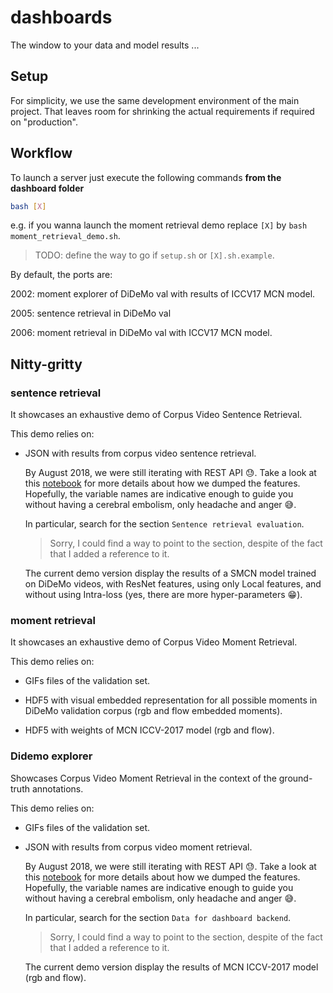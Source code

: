 # dashboards

The window to your data and model results ...

## Setup

For simplicity, we use the same development environment of the main project. That leaves room for shrinking the actual requirements if required on "production".

## Workflow

To launch a server just execute the following commands __from the dashboard folder__

```bash
bash [X]
```

e.g. if you wanna launch the moment retrieval demo replace `[X]` by `bash moment_retrieval_demo.sh`.

> TODO: define the way to go if `setup.sh` or `[X].sh.example`.

By default, the ports are:

2002: moment explorer of DiDeMo val with results of ICCV17 MCN model.

2005: sentence retrieval in DiDeMo val

2006: moment retrieval in DiDeMo val with ICCV17 MCN model.

## Nitty-gritty

### sentence retrieval

It showcases an exhaustive demo of Corpus Video Sentence Retrieval.

This demo relies on:

- JSON with results from corpus video sentence retrieval.

    By August 2018, we were still iterating with REST API 😓. Take a look at this [notebook](https://git.corp.adobe.com/escorcia/moments-retrieval/blob/adobe/notebooks/7-breakdown-per-noun.ipynb) for more details about how we dumped the features. Hopefully, the variable names are indicative enough to guide you without having a cerebral embolism, only headache and anger 😅.

    In particular, search for the section `Sentence retrieval evaluation`.

    > Sorry, I could find a way to point to the section, despite of the fact that I added a reference to it.

    The current demo version display the results of a SMCN model trained on DiDeMo videos, with ResNet features, using only Local features, and without using Intra-loss (yes, there are more hyper-parameters 😁).

### moment retrieval

It showcases an exhaustive demo of Corpus Video Moment Retrieval.

This demo relies on:

- GIFs files of the validation set.

- HDF5 with visual embedded representation for all possible moments in DiDeMo validation corpus (rgb and flow embedded moments).

- HDF5 with weights of MCN ICCV-2017 model (rgb and flow).

### Didemo explorer

Showcases Corpus Video Moment Retrieval in the context of the ground-truth annotations.

This demo relies on:

- GIFs files of the validation set.

- JSON with results from corpus video moment retrieval.

    By August 2018, we were still iterating with REST API 😓. Take a look at this [notebook](https://git.corp.adobe.com/escorcia/moments-retrieval/blob/adobe/notebooks/10-retrieval-over-corpus.ipynb) for more details about how we dumped the features. Hopefully, the variable names are indicative enough to guide you without having a cerebral embolism, only headache and anger 😅.

    In particular, search for the section `Data for dashboard backend`.

    > Sorry, I could find a way to point to the section, despite of the fact that I added a reference to it.

    The current demo version display the results of MCN ICCV-2017 model (rgb and flow).